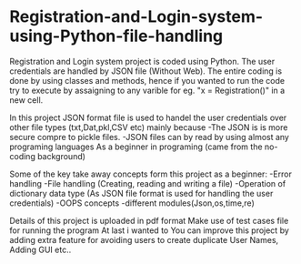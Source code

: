 # Registration-and-Login-system-using-Python-file-handling

Registration and Login system project is coded using Python. The user credentials are handled by JSON file (Without Web).
The entire coding is done by using classes and methods, hence if you wanted to run the code try to execute by assaigning to any varible 
for eg. "x = Registration()" in a new cell.


In this project JSON format file is used to handel the user credentials over other file types (txt,Dat,pkl,CSV etc) 
mainly because 
-The JSON is is more secure compre to pickle files. 
-JSON files can by read by using almost any programing languages
As a beginner in programing (came from the no-coding background)

Some of the key take away concepts form this project as a beginner:
-Error handling 
-File handling (Creating, reading and writing a file) 
-Operation of dictionary data type (As JSON file format is used for handling the user credentials) 
-OOPS concepts -different modules(Json,os,time,re)

Details of this project is uploaded in pdf format Make use of test cases file for running the program
At last i wanted to You can improve this project by adding extra feature for avoiding users to create duplicate User Names, Adding GUI etc..

